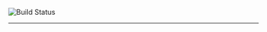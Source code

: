 ![Build Status](https://gitlab.com/pages/hexo/badges/master/build.svg)

---



[ci]: https://about.gitlab.com/gitlab-ci/
[hexo]: https://hexo.io
[install]: https://hexo.io/docs/index.html#Installation
[documentation]: https://hexo.io/docs/
[userpages]: http://doc.gitlab.com/ee/pages/README.html#user-or-group-pages
[projpages]: http://doc.gitlab.com/ee/pages/README.html#project-pages
[hexo-server]: https://hexo.io/docs/server.html

